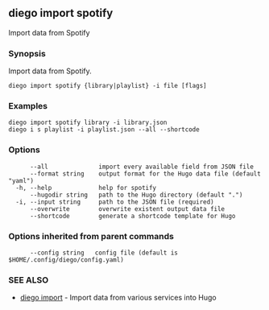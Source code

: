 ## diego import spotify

Import data from Spotify

### Synopsis

Import data from Spotify.

```
diego import spotify {library|playlist} -i file [flags]
```

### Examples

```
diego import spotify library -i library.json
diego i s playlist -i playlist.json --all --shortcode
```

### Options

```
      --all              import every available field from JSON file
      --format string    output format for the Hugo data file (default "yaml")
  -h, --help             help for spotify
      --hugodir string   path to the Hugo directory (default ".")
  -i, --input string     path to the JSON file (required)
      --overwrite        overwrite existent output data file
      --shortcode        generate a shortcode template for Hugo
```

### Options inherited from parent commands

```
      --config string   config file (default is $HOME/.config/diego/config.yaml)
```

### SEE ALSO

* [diego import](diego_import.md)	 - Import data from various services into Hugo

